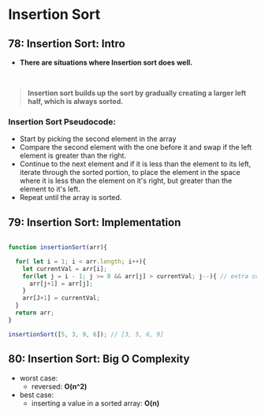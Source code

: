 # Insertion Sort

## 78: Insertion Sort: Intro

- **There are situations where Insertion sort does well.**
<br>

> **Insertion sort builds up the sort by gradually creating a larger left half, which is always sorted.**

### Insertion Sort Pseudocode:

- Start by picking the second element in the array
- Compare the second element with the one before it and swap if the left element is greater than the right.
- Continue to the next element and if it is less than the element to its left, iterate through the sorted portion, to place the element in the space where it is less than the element on it's right, but greater than the element to it's left.
- Repeat until the array is sorted.

## 79: Insertion Sort: Implementation 

```js

function insertionSort(arr){

  for( let i = 1; i < arr.length; i++){
    let currentVal = arr[i];
    for(let j = i - 1; j >= 0 && arr[j] > currentVal; j--){ // extra conditional in check allows us to save some lines of code
      arr[j+1] = arr[j];
    }
    arr[J+1] = currentVal;
  }
  return arr;
}

insertionSort([5, 3, 9, 6]); // [3, 5, 6, 9]

```

## 80: Insertion Sort: Big O Complexity 

- worst case: 
  - reversed: **O(n^2)**
- best case: 
  - inserting a value in a sorted array: **O(n)**
